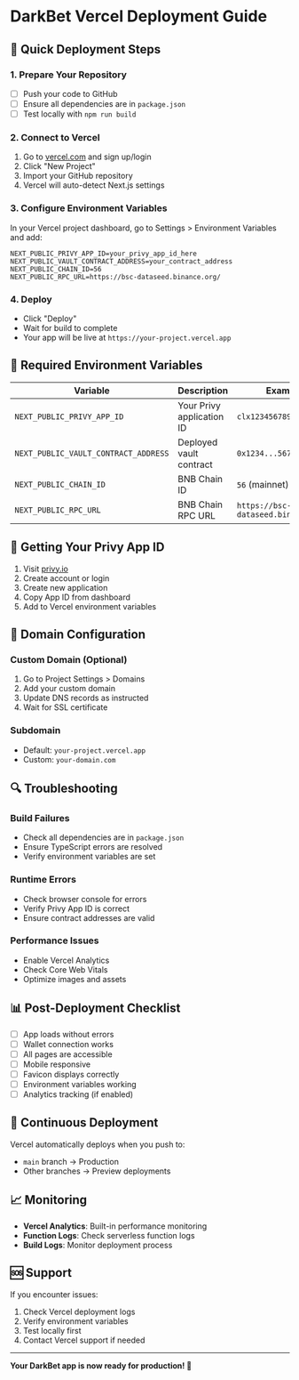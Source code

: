 # DarkBet Vercel Deployment Guide

## 🚀 Quick Deployment Steps

### 1. Prepare Your Repository
- [ ] Push your code to GitHub
- [ ] Ensure all dependencies are in `package.json`
- [ ] Test locally with `npm run build`

### 2. Connect to Vercel
1. Go to [vercel.com](https://vercel.com) and sign up/login
2. Click "New Project"
3. Import your GitHub repository
4. Vercel will auto-detect Next.js settings

### 3. Configure Environment Variables
In your Vercel project dashboard, go to Settings > Environment Variables and add:

```
NEXT_PUBLIC_PRIVY_APP_ID=your_privy_app_id_here
NEXT_PUBLIC_VAULT_CONTRACT_ADDRESS=your_contract_address
NEXT_PUBLIC_CHAIN_ID=56
NEXT_PUBLIC_RPC_URL=https://bsc-dataseed.binance.org/
```

### 4. Deploy
- Click "Deploy" 
- Wait for build to complete
- Your app will be live at `https://your-project.vercel.app`

## 🔧 Required Environment Variables

| Variable | Description | Example |
|----------|-------------|---------|
| `NEXT_PUBLIC_PRIVY_APP_ID` | Your Privy application ID | `clx1234567890` |
| `NEXT_PUBLIC_VAULT_CONTRACT_ADDRESS` | Deployed vault contract | `0x1234...5678` |
| `NEXT_PUBLIC_CHAIN_ID` | BNB Chain ID | `56` (mainnet) |
| `NEXT_PUBLIC_RPC_URL` | BNB Chain RPC URL | `https://bsc-dataseed.binance.org/` |

## 🎯 Getting Your Privy App ID

1. Visit [privy.io](https://privy.io)
2. Create account or login
3. Create new application
4. Copy App ID from dashboard
5. Add to Vercel environment variables

## 📱 Domain Configuration

### Custom Domain (Optional)
1. Go to Project Settings > Domains
2. Add your custom domain
3. Update DNS records as instructed
4. Wait for SSL certificate

### Subdomain
- Default: `your-project.vercel.app`
- Custom: `your-domain.com`

## 🔍 Troubleshooting

### Build Failures
- Check all dependencies are in `package.json`
- Ensure TypeScript errors are resolved
- Verify environment variables are set

### Runtime Errors
- Check browser console for errors
- Verify Privy App ID is correct
- Ensure contract addresses are valid

### Performance Issues
- Enable Vercel Analytics
- Check Core Web Vitals
- Optimize images and assets

## 📊 Post-Deployment Checklist

- [ ] App loads without errors
- [ ] Wallet connection works
- [ ] All pages are accessible
- [ ] Mobile responsive
- [ ] Favicon displays correctly
- [ ] Environment variables working
- [ ] Analytics tracking (if enabled)

## 🔄 Continuous Deployment

Vercel automatically deploys when you push to:
- `main` branch → Production
- Other branches → Preview deployments

## 📈 Monitoring

- **Vercel Analytics**: Built-in performance monitoring
- **Function Logs**: Check serverless function logs
- **Build Logs**: Monitor deployment process

## 🆘 Support

If you encounter issues:
1. Check Vercel deployment logs
2. Verify environment variables
3. Test locally first
4. Contact Vercel support if needed

---

**Your DarkBet app is now ready for production! 🎉**
